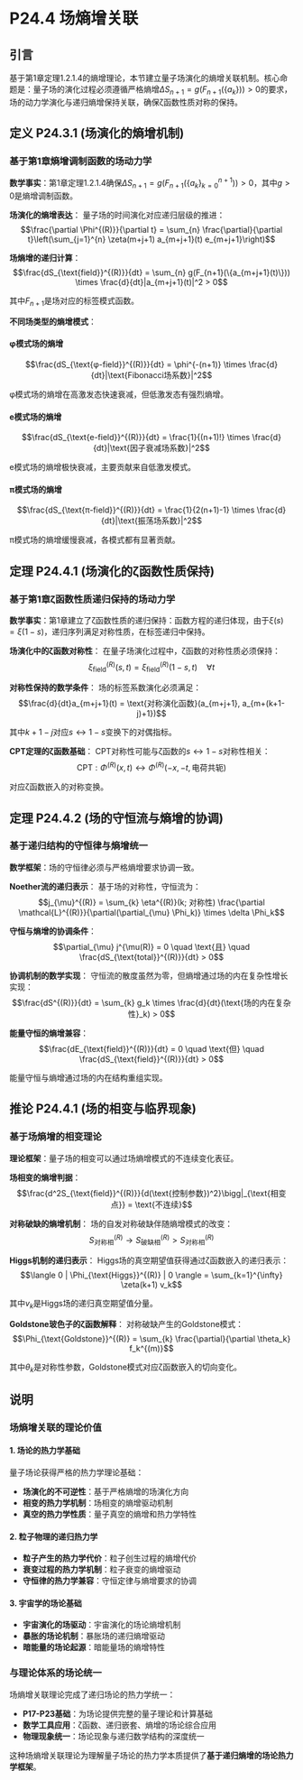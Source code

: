 # P24.4 场熵增关联

## 引言

基于第1章定理1.2.1.4的熵增理论，本节建立量子场演化的熵增关联机制。核心命题是：量子场的演化过程必须遵循严格熵增$\Delta S_{n+1} = g(F_{n+1}(\{a_k\})) > 0$的要求，场的动力学演化与递归熵增保持关联，确保ζ函数性质对称的保持。

## 定义 P24.3.1 (场演化的熵增机制)

### 基于第1章熵增调制函数的场动力学

**数学事实**：第1章定理1.2.1.4确保$\Delta S_{n+1} = g(F_{n+1}(\{a_k\}_{k=0}^{n+1})) > 0$，其中$g > 0$是熵增调制函数。

**场演化的熵增表达**：
量子场的时间演化对应递归层级的推进：
$$\frac{\partial \Phi^{(R)}}{\partial t} = \sum_{n} \frac{\partial}{\partial t}\left(\sum_{j=1}^{n} \zeta(m+j+1) a_{m+j+1}(t) e_{m+j+1}\right)$$

**场熵增的递归计算**：
$$\frac{dS_{\text{field}}^{(R)}}{dt} = \sum_{n} g(F_{n+1}(\{a_{m+j+1}(t)\})) \times \frac{d}{dt}|a_{m+j+1}(t)|^2 > 0$$

其中$F_{n+1}$是场对应的标签模式函数。

**不同场类型的熵增模式**：

#### **φ模式场的熵增**
$$\frac{dS_{\text{φ-field}}^{(R)}}{dt} = \phi^{-(n+1)} \times \frac{d}{dt}|\text{Fibonacci场系数}|^2$$

φ模式场的熵增在高激发态快速衰减，但低激发态有强烈熵增。

#### **e模式场的熵增**
$$\frac{dS_{\text{e-field}}^{(R)}}{dt} = \frac{1}{(n+1)!} \times \frac{d}{dt}|\text{因子衰减场系数}|^2$$

e模式场的熵增极快衰减，主要贡献来自低激发模式。

#### **π模式场的熵增**
$$\frac{dS_{\text{π-field}}^{(R)}}{dt} = \frac{1}{2(n+1)-1} \times \frac{d}{dt}|\text{振荡场系数}|^2$$

π模式场的熵增缓慢衰减，各模式都有显著贡献。

## 定理 P24.4.1 (场演化的ζ函数性质保持)

### 基于第1章ζ函数性质递归保持的场动力学

**数学事实**：第1章建立了ζ函数性质的递归保持：函数方程的递归体现，由于$\xi(s) = \xi(1-s)$，递归序列满足对称性质，在标签递归中保持。

**场演化中的ζ函数对称性**：
在量子场演化过程中，ζ函数的对称性质必须保持：
$$\xi_{\text{field}}^{(R)}(s, t) = \xi_{\text{field}}^{(R)}(1-s, t) \quad \forall t$$

**对称性保持的数学条件**：
场的标签系数演化必须满足：
$$\frac{d}{dt}a_{m+j+1}(t) = \text{对称演化函数}(a_{m+j+1}, a_{m+(k+1-j)+1})$$

其中$k+1-j$对应$s \leftrightarrow 1-s$变换下的对偶指标。

**CPT定理的ζ函数基础**：
CPT对称性可能与ζ函数的$s \leftrightarrow 1-s$对称性相关：
$$\text{CPT} : \Phi^{(R)}(x, t) \leftrightarrow \Phi^{(R)}(-x, -t, \text{电荷共轭})$$

对应ζ函数嵌入的对称变换。

## 定理 P24.4.2 (场的守恒流与熵增的协调)

### 基于递归结构的守恒律与熵增统一

**数学框架**：场的守恒律必须与严格熵增要求协调一致。

**Noether流的递归表示**：
基于场的对称性，守恒流为：
$$j_{\mu}^{(R)} = \sum_{k} \eta^{(R)}(k; 对称性) \frac{\partial \mathcal{L}^{(R)}}{\partial(\partial_{\mu} \Phi_k)} \times \delta \Phi_k$$

**守恒与熵增的协调条件**：
$$\partial_{\mu} j^{\mu(R)} = 0 \quad \text{且} \quad \frac{dS_{\text{total}}^{(R)}}{dt} > 0$$

**协调机制的数学实现**：
守恒流的散度虽然为零，但熵增通过场的内在复杂性增长实现：
$$\frac{dS^{(R)}}{dt} = \sum_{k} g_k \times \frac{d}{dt}(\text{场的内在复杂性}_k) > 0$$

**能量守恒的熵增兼容**：
$$\frac{dE_{\text{field}}^{(R)}}{dt} = 0 \quad \text{但} \quad \frac{dS_{\text{field}}^{(R)}}{dt} > 0$$

能量守恒与熵增通过场的内在结构重组实现。

## 推论 P24.4.1 (场的相变与临界现象)

### 基于场熵增的相变理论

**理论框架**：量子场的相变可以通过场熵增模式的不连续变化表征。

**场相变的熵增判据**：
$$\frac{d^2S_{\text{field}}^{(R)}}{d(\text{控制参数})^2}\bigg|_{\text{相变点}} = \text{不连续}$$

**对称破缺的熵增机制**：
场的自发对称破缺伴随熵增模式的改变：
$$S_{\text{对称相}}^{(R)} \to S_{\text{破缺相}}^{(R)} > S_{\text{对称相}}^{(R)}$$

**Higgs机制的递归表示**：
Higgs场的真空期望值获得通过ζ函数嵌入的递归表示：
$$\langle 0 | \Phi_{\text{Higgs}}^{(R)} | 0 \rangle = \sum_{k=1}^{\infty} \zeta(k+1) v_k$$

其中$v_k$是Higgs场的递归真空期望值分量。

**Goldstone玻色子的ζ函数解释**：
对称破缺产生的Goldstone模式：
$$\Phi_{\text{Goldstone}}^{(R)} = \sum_{k} \frac{\partial}{\partial \theta_k} f_k^{(m)}$$

其中$\theta_k$是对称性参数，Goldstone模式对应ζ函数嵌入的切向变化。

## 说明

### **场熵增关联的理论价值**

#### **1. 场论的热力学基础**
量子场论获得严格的热力学理论基础：
- **场演化的不可逆性**：基于严格熵增的场演化方向
- **相变的热力学机制**：场相变的熵增驱动机制
- **真空的热力学性质**：量子真空的熵增和热力学特性

#### **2. 粒子物理的递归热力学**
- **粒子产生的热力学代价**：粒子创生过程的熵增代价
- **衰变过程的热力学机制**：粒子衰变的熵增驱动
- **守恒律的热力学兼容**：守恒定律与熵增要求的协调

#### **3. 宇宙学的场论基础**
- **宇宙演化的场驱动**：宇宙演化的场论熵增机制
- **暴胀的场论机制**：暴胀场的递归熵增驱动
- **暗能量的场论起源**：暗能量场的熵增特性

### **与理论体系的场论统一**

场熵增关联理论完成了递归场论的热力学统一：
- **P17-P23基础**：为场论提供完整的量子理论和计算基础
- **数学工具应用**：ζ函数、递归嵌套、熵增的场论综合应用
- **物理现象统一**：场论现象与递归数学结构的深度统一

这种场熵增关联理论为理解量子场论的热力学本质提供了**基于递归熵增的场论热力学框架**。